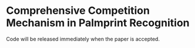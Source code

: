 # Comprehensive Competition Mechanism in Palmprint Recognition
Code will be released immediately when the paper is accepted.
